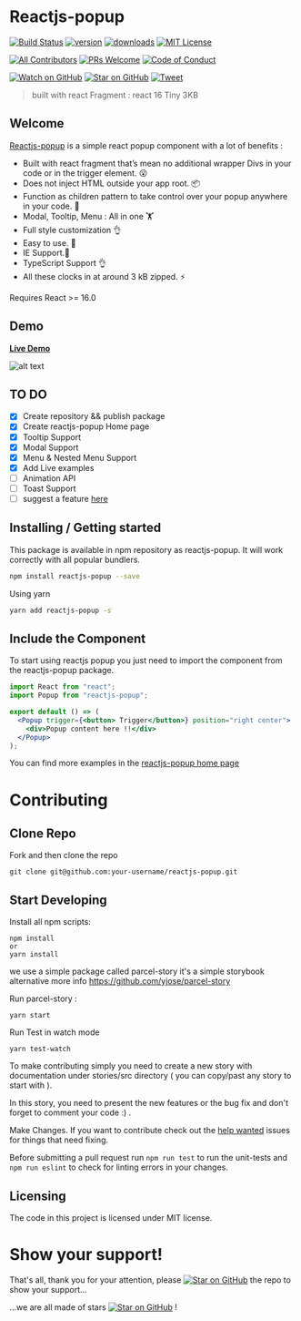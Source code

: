 # Reactjs-popup

[![Build Status][build-badge]][build]
[![version][version-badge]][package]
[![downloads][downloads-badge]][npmtrends]
[![MIT License][license-badge]][license]

[![All Contributors](https://img.shields.io/badge/all_contributors-10-orange.svg?style=flat-square)](#contributors)
[![PRs Welcome][prs-badge]][prs]
[![Code of Conduct][coc-badge]][coc]

[![Watch on GitHub][github-watch-badge]][github-watch]
[![Star on GitHub][github-star-badge]][github-star]
[![Tweet][twitter-badge]][twitter]

> built with react Fragment : react 16 Tiny 3KB

## Welcome

[Reactjs-popup](https://react-popup.elazizi.com) is a simple react popup component with a lot of benefits :

- Built with react fragment that’s mean no additional wrapper Divs in your code or in the trigger element. 😮
- Does not inject HTML outside your app root. 📦
- Function as children pattern to take control over your popup anywhere in your code. 💪
- Modal, Tooltip, Menu : All in one 🏋️
- Full style customization 👌
- Easy to use. 🚀
- IE Support.🚀
- TypeScript Support 👌
- All these clocks in at around 3 kB zipped. ⚡️

Requires React >= 16.0

## Demo

[**Live Demo**](https://react-popup.elazizi.com)

![alt text](https://cdn-images-1.medium.com/max/800/1*x-TqQwyT2ADmnb51oRJCOg.gif)

## TO DO

- [x] Create repository && publish package
- [x] Create reactjs-popup Home page
- [x] Tooltip Support
- [x] Modal Support
- [x] Menu & Nested Menu Support
- [x] Add Live examples
- [ ] Animation API
- [ ] Toast Support
- [ ] suggest a feature [here](https://github.com/yjose/reactjs-popup/labels/Features)

## Installing / Getting started

This package is available in npm repository as reactjs-popup. It will work correctly with all popular bundlers.

```bash
npm install reactjs-popup --save
```

Using yarn

```bash
yarn add reactjs-popup -s
```

## Include the Component

To start using reactjs popup you just need to import the component from the reactjs-popup package.

```jsx
import React from "react";
import Popup from "reactjs-popup";

export default () => (
  <Popup trigger={<button> Trigger</button>} position="right center">
    <div>Popup content here !!</div>
  </Popup>
);
```

You can find more examples in the [reactjs-popup home page](https://react-popup.netlify.com)

# Contributing

## Clone Repo

Fork and then clone the repo

    git clone git@github.com:your-username/reactjs-popup.git

## Start Developing

Install all npm scripts:

    npm install
    or
    yarn install

we use a simple package called parcel-story it's a simple storybook alternative more info https://github.com/yjose/parcel-story

Run parcel-story :

```
yarn start
```

Run Test in watch mode

```
yarn test-watch
```

To make contributing simply you need to create a new story with documentation under stories/src directory ( you can copy/past any story to start with ).

In this story, you need to present the new features or the bug fix and don't forget to comment your code :) .

Make Changes. If you want to contribute check out the [help wanted](https://github.com/yjose/reactjs-popup/issues?q=is%3Aissue+is%3Aopen+label%3A%22help+wanted%22) issues for things that need fixing.

Before submitting a pull request run `npm run test` to run the unit-tests and `npm run eslint` to check for linting errors in your changes.

## Licensing

The code in this project is licensed under MIT license.

# Show your support!

That's all, thank you for your attention, please [![Star on GitHub][github-star-badge]][github-star] the repo to show your support...

...we are all made of stars [![Star on GitHub][github-star-badge]][github-star] !

[build-badge]: https://img.shields.io/travis/yjose/reactjs-popup.svg?style=flat-square
[build]: https://travis-ci.org/yjose/reactjs-popup
[version-badge]: https://img.shields.io/npm/v/reactjs-popup.svg?style=flat-square
[package]: https://www.npmjs.com/package/reactjs-popup
[downloads-badge]: https://img.shields.io/npm/dt/reactjs-popup.svg?style=flat-square
[npmtrends]: http://www.npmtrends.com/reactjs-popup
[license-badge]: https://img.shields.io/npm/l/reactjs-popup.svg?style=flat-square
[license]: https://github.com/yjose/reactjs-popup/blob/master/LICENSE
[prs-badge]: https://img.shields.io/badge/PRs-welcome-brightgreen.svg?style=flat-square
[prs]: http://makeapullrequest.com
[coc-badge]: https://img.shields.io/badge/code%20of-conduct-ff69b4.svg?style=flat-square
[coc]: https://github.com/yjose/reactjs-popup/blob/master/CODE_OF_CONDUCT.md
[github-watch-badge]: https://img.shields.io/github/watchers/yjose/reactjs-popup.svg?style=social
[github-watch]: https://github.com/yjose/reactjs-popup/watchers
[github-star-badge]: https://img.shields.io/github/stars/yjose/reactjs-popup.svg?style=social
[github-star]: https://github.com/yjose/reactjs-popup/stargazers
[twitter]: https://twitter.com/intent/tweet?text=Check%20out%20reactjs-popup%20by%20%40ElaziziYoussouf%20https%3A%2F%2Fgithub.com%2Fyjose%2Freactjs-popup%20%F0%9F%91%8D
[twitter-badge]: https://img.shields.io/twitter/url/https/github.com/yjose/reactjs-popup.svg?style=social
[all-contributors]: https://github.com/yjose/all-contributors
